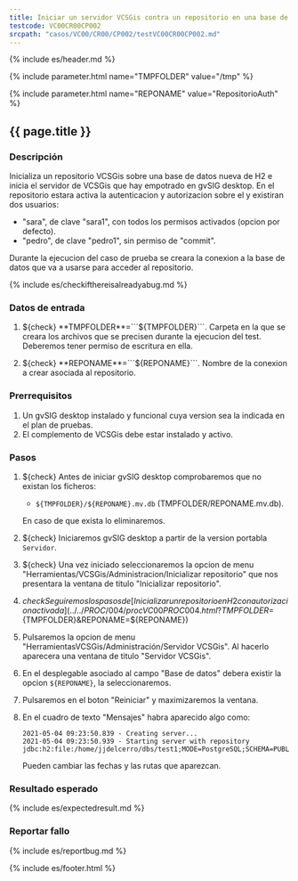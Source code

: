 ```yaml
---
title: Iniciar un servidor VCSGis contra un repositorio en una base de datos H2 (con autorización)
testcode: VC00CR00CP002
srcpath: "casos/VC00/CR00/CP002/testVC00CR00CP002.md"
---
```


{% include es/header.md %}

{% include parameter.html name="TMPFOLDER" value="/tmp" %}

{% include parameter.html name="REPONAME" value="RepositorioAuth" %}

## {{ page.title }}

### Descripción

Inicializa un repositorio VCSGis sobre una base de datos nueva de H2 e inicia el servidor 
de VCSGis que hay empotrado en gvSIG desktop.
En el repositorio estara activa la autenticacion y autorizacion sobre el y existiran
dos usuarios:
* "sara", de clave "sara1", con todos los permisos activados (opcion por defecto).
* "pedro", de clave "pedro1", sin permiso de "commit".

Durante la ejecucion del caso de prueba se creara la conexion a la base de datos que va a usarse 
para acceder al repositorio.

{% include es/checkifthereisalreadyabug.md %}

### Datos de entrada

1. ${check} **TMPFOLDER**=```${TMPFOLDER}```. Carpeta en la que se creara los archivos que se precisen 
   durante la ejecucion del test. Deberemos tener  permiso de escritura en ella.

2. ${check} **REPONAME**=```${REPONAME}```. Nombre de la conexion a crear asociada al repositorio.

### Prerrequisitos

1. Un gvSIG desktop instalado y funcional cuya version sea la indicada en el plan de pruebas.
2. El complemento de VCSGis debe estar instalado y activo.

### Pasos

1. ${check} Antes de iniciar gvSIG desktop comprobaremos que no existan los ficheros:
   * ```${TMPFOLDER}/${REPONAME}.mv.db``` (TMPFOLDER/REPONAME.mv.db).
   
   En caso de que exista lo eliminaremos.
   
2. ${check} Iniciaremos gvSIG desktop a partir de la version portabla ```Servidor```.

3. ${check} Una vez iniciado seleccionaremos la opcion de menu "Herramientas/VCSGis/Administracion/Inicializar repositorio" que nos
   presentara la ventana de titulo "Inicializar repositorio".

4. ${check} Seguiremos los pasos de [Inicializar un repositorio en H2 con autorizacion activada](../../PROC/004/procVC00PROC004.html?TMPFOLDER=${TMPFOLDER}&REPONAME=${REPONAME})

5. Pulsaremos la opcion de menu "HerramientasVCSGis/Administración/Servidor VCSGis". Al hacerlo aparecera 
   una ventana de titulo "Servidor VCSGis".

6. En el desplegable asociado al campo "Base de datos" debera existir la opcion ```${REPONAME}```, la seleccionaremos.

7. Pulsaremos en el boton "Reiniciar" y maximizaremos la ventana.

8. En el cuadro de texto "Mensajes" habra aparecido algo como:
   ```
   2021-05-04 09:23:50.839 - Creating server...
   2021-05-04 09:23:50.939 - Starting server with repository jdbc:h2:file:/home/jjdelcerro/dbs/test1;MODE=PostgreSQL;SCHEMA=PUBLIC;ALLOW_LITERALS=ALL...

   ```
   
   Pueden cambiar las fechas y las rutas que aparezcan.
   
### Resultado esperado

{% include es/expectedresult.md %}

### Reportar fallo

{% include es/reportbug.md %}

{% include es/footer.html %}

